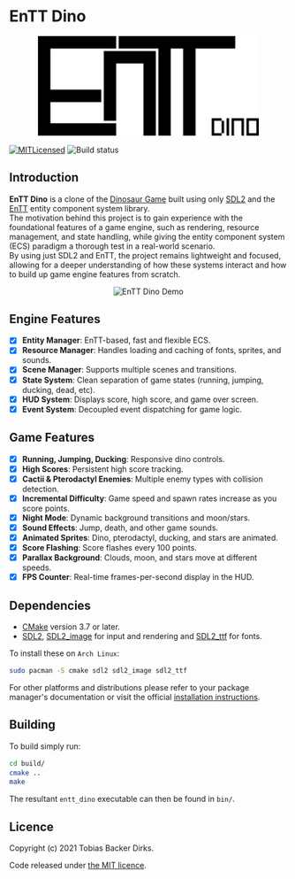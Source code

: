 # EnTT Dino

<p align="center">
  <img src="res/logo.png" alt="EnTT Dino Logo" width="400"/>
</p>

[![MITLicensed](https://img.shields.io/badge/license-MIT-blue.svg)](LICENSE)
![Build status](https://github.com/omgitsaheadcrab/entt_dino/actions/workflows/cmake.yml/badge.svg)

## Introduction

**EnTT Dino** is a clone of the [Dinosaur Game](https://en.wikipedia.org/wiki/Dinosaur_Game) built using only [SDL2](https://www.libsdl.org/) and the [EnTT](https://github.com/skypjack/entt) entity component system library.  
The motivation behind this project is to gain experience with the foundational features of a game engine, such as rendering, resource management, and state handling, while giving the entity component system (ECS) paradigm a thorough test in a real-world scenario.  
By using just SDL2 and EnTT, the project remains lightweight and focused, allowing for a deeper understanding of how these systems interact and how to build up game engine features from scratch.

<p align="center">
  <img src="entt_dino_demo.gif" alt="EnTT Dino Demo" width="600"/>
</p>

## Engine Features

- [x] **Entity Manager**: EnTT-based, fast and flexible ECS.
- [x] **Resource Manager**: Handles loading and caching of fonts, sprites, and sounds.
- [x] **Scene Manager**: Supports multiple scenes and transitions.
- [x] **State System**: Clean separation of game states (running, jumping, ducking, dead, etc).
- [x] **HUD System**: Displays score, high score, and game over screen.
- [x] **Event System**: Decoupled event dispatching for game logic.

## Game Features

- [x] **Running, Jumping, Ducking**: Responsive dino controls.
- [x] **High Scores**: Persistent high score tracking.
- [x] **Cactii & Pterodactyl Enemies**: Multiple enemy types with collision detection.
- [x] **Incremental Difficulty**: Game speed and spawn rates increase as you score points.
- [x] **Night Mode**: Dynamic background transitions and moon/stars.
- [x] **Sound Effects**: Jump, death, and other game sounds.
- [x] **Animated Sprites**: Dino, pterodactyl, ducking, and stars are animated.
- [x] **Score Flashing**: Score flashes every 100 points.
- [x] **Parallax Background**: Clouds, moon, and stars move at different speeds.
- [x] **FPS Counter**: Real-time frames-per-second display in the HUD.

## Dependencies

- [CMake](https://cmake.org/) version 3.7 or later.
- [SDL2](https://www.libsdl.org/),
[SDL2_image](https://www.libsdl.org/projects/SDL_image/) for input and
rendering and [SDL2_ttf](https://www.libsdl.org/projects/SDL_ttf/) for fonts.

To install these on `Arch Linux`:

```sh
sudo pacman -S cmake sdl2 sdl2_image sdl2_ttf
```

For other platforms and distributions please refer to your package manager's
documentation or visit the official [installation instructions](https://wiki.libsdl.org/Installation).

## Building

To build simply run:

```sh
cd build/
cmake ..
make
```

The resultant `entt_dino` executable can then be found in `bin/`.

## Licence

Copyright (c) 2021 Tobias Backer Dirks.

Code released under [the MIT licence](LICENCE).
